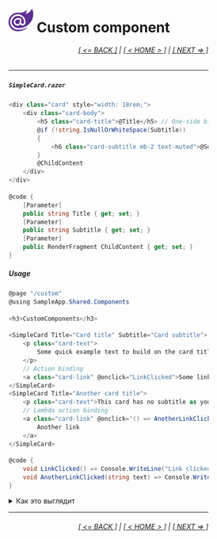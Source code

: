 <div style="width:80%; margin-left:10%;">

# <img src="./images/blazor_logo_transparent.png " width="50" /> Custom component

<div style="text-align:right;">

###### [[ <= BACK ]](03.5.md) | [[ < HOME > ]](00.md) | [[ NEXT => ]](05.md)

</div>

---

##### `SimpleCard.razor`

```csharp
<div class="card" style="width: 18rem;">
    <div class="card-body">
        <h5 class="card-title">@Title</h5> // One-side binding
        @if (!string.IsNullOrWhiteSpace(Subtitle))
        {
            <h6 class="card-subtitle mb-2 text-muted">@Subtitle</h6>
        }
        @ChildContent
    </div>
</div>

@code {
    [Parameter]
    public string Title { get; set; }
    [Parameter]
    public string Subtitle { get; set; }
    [Parameter]
    public RenderFragment ChildContent { get; set; }
}
```

##### Usage

```csharp
@page "/custom"
@using SampleApp.Shared.Components

<h3>CustomComponents</h3>

<SimpleCard Title="Card title" Subtitle="Card subtitle">
    <p class="card-text">
        Some quick example text to build on the card title and make up the bulk of the card`s content.
    </p>
    // Action binding
    <a class="card-link" @onclick="LinkClicked">Some link</a>
</SimpleCard>
<SimpleCard Title="Another card title">
    <p class="card-text">This card has no subtitle as you see...</p>
    // Lambda action binding
    <a class="card-link" @onclick='() => AnotherLinkClicked("Another clicked")'>
        Another link
    </a>
</SimpleCard>

@code {
    void LinkClicked() => Console.WriteLine("Link clicked");
    void AnotherLinkClicked(string text) => Console.WriteLine(text);
}
```

<details>
  <summary>Как это выглядит</summary>

<img src="./images/custom.png " width="1200" />

</details>

---

<div style="text-align:right;">

###### [[ <= BACK ]](03.5.md) | [[ < HOME > ]](00.md) | [[ NEXT => ]](05.md)

</div>

</div>

